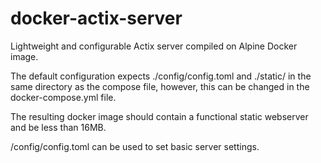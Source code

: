 # docker-actix-server
Lightweight and configurable Actix server compiled on Alpine Docker image.

The default configuration expects ./config/config.toml and ./static/ in the same directory as the compose file, however, this can be changed in the docker-compose.yml file. 

The resulting docker image should contain a functional static webserver and be less than 16MB.

/config/config.toml can be used to set basic server settings. 